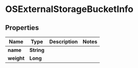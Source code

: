 # OSExternalStorageBucketInfo

## Properties
Name | Type | Description | Notes
------------ | ------------- | ------------- | -------------
**name** | **String** |  | 
**weight** | **Long** |  | 
